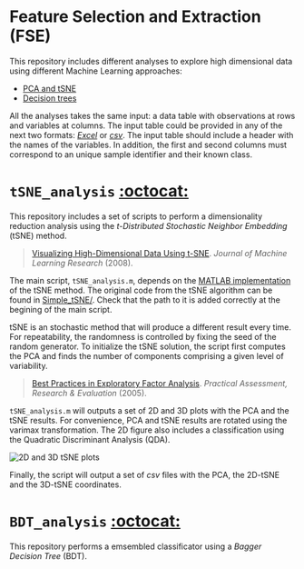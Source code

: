 Feature Selection and Extraction (FSE)
======================================

This repository includes different analyses to explore high dimensional data using different Machine Learning approaches:

 * [PCA and tSNE](#tsne_analysis-octocat)
 * [Decision trees](#tsne_analysis-octocat)

All the analyses takes the same input: a data table with observations at rows and variables at columns. The input table could be provided in any of the next two formats: *[Excel](https://github.com/mscastillo/Analyses/tree/master/Examples/data.xls)* or *[csv](https://github.com/mscastillo/Analyses/tree/master/Examples/data.csv)*. The input table should include a header with the names of the variables. In addition, the first and second columns must correspond to an unique sample identifier and their known class.


# `tSNE_analysis` [:octocat:](https://github.com/mscastillo/Analyses/tree/master/tSNE_analysis)

This repository includes a set of scripts to perform a dimensionality reduction analysis using the *t-Distributed Stochastic Neighbor Embedding* (tSNE) method.

> [Visualizing High-Dimensional Data Using t-SNE](http://lvdmaaten.github.io/tsne/). *Journal of Machine Learning Research* (2008).

The main script, `tSNE_analysis.m`, depends on the [MATLAB implementation](http://lvdmaaten.github.io/tsne/) of the tSNE method. The original code from the tSNE algorithm can be found in [Simple_tSNE/](https://github.com/mscastillo/Analyses/tree/master/tSNE_analysis/Simple_tSNE). Check that the path to it is added correctly at the begining of the main script.

tSNE is an stochastic method that will produce a different result every time. For repeatability, the randomness is controlled by fixing the seed of the random generator. To initialize the tSNE solution, the script first computes the PCA and finds the number of components comprising a given level of variability.

> [Best Practices in Exploratory Factor Analysis](http://pareonline.net/pdf/v10n7.pdf). *Practical Assessment, Research & Evaluation* (2005).

`tSNE_analysis.m` will outputs a set of 2D and 3D plots with the PCA and the tSNE results. For convenience, PCA and tSNE results are rotated using the varimax transformation. The 2D figure also includes a classification using the Quadratic Discriminant Analysis (QDA).

![2D and 3D tSNE plots](https://github.com/mscastillo/Analyses/blob/master/tSNE_analysis/tSNE.jpeg)

Finally, the script will output a set of *csv* files with the PCA, the 2D-tSNE and the 3D-tSNE coordinates.


# `BDT_analysis` [:octocat:](https://github.com/mscastillo/Analyses/tree/master/tSNE_analysis)

This repository performs a emsembled classificator using a *Bagger Decision Tree* (BDT).
